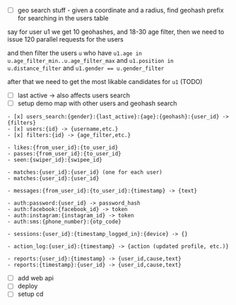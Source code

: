- [ ] geo search stuff - given a coordinate and a radius, find geohash prefix for searching in the users table

say for user u1 we get 10 geohashes, and 18-30 age filter, then we need to issue 120 parallel requests for the users

and then filter the users `u` who have `u1.age in u.age_filter_min..u.age_filter_max` and `u1.position in u.distance_filter` and `u1.gender == u.gender_filter`

after that we need to get the most likable candidates for `u1` (TODO)

- [ ] last active -> also affects users search
- [ ] setup demo map with other users and geohash search

```
- [x] users_search:{gender}:{last_active}:{age}:{geohash}:{user_id} -> {filters}
- [x] users:{id} -> {username,etc.}
- [x] filters:{id} -> {age_filter,etc.}

- likes:{from_user_id}:{to_user_id}
- passes:{from_user_id}:{to_user_id}
- seen:{swiper_id}:{swipee_id}

- matches:{user_id}:{user_id} (one for each user)
- matches:{user_id}:{user_id}

- messages:{from_user_id}:{to_user_id}:{timestamp} -> {text}

- auth:password:{user_id} -> password_hash
- auth:facebook:{facebook_id} -> token
- auth:instagram:{instagram_id} -> token
- auth:sms:{phone_number}:{otp_code}

- sessions:{user_id}:{timestamp_logged_in}:{device} -> {}

- action_log:{user_id}:{timestamp} -> {action (updated profile, etc.)}

- reports:{user_id}:{timestamp} -> {user_id,cause,text}
- reports:{timestamp}:{user_id} -> {user_id,cause,text}
```

- [ ] add web api
- [ ] deploy
- [ ] setup cd
